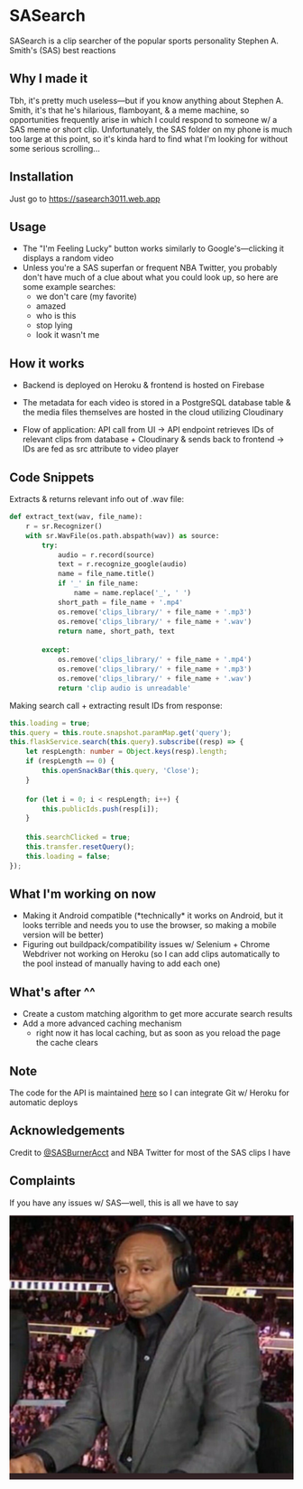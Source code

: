 # SASearch
SASearch is a clip searcher of the popular sports personality Stephen A. Smith's (SAS) best reactions

## Why I made it
Tbh, it's pretty much useless—but if you know anything about Stephen A. Smith, it's that he's hilarious, flamboyant, & a meme machine, so opportunities frequently arise in which I could respond to someone w/ a SAS meme or short clip. Unfortunately, the SAS folder on my phone is much too large at this point, so it's kinda hard to find what I'm looking for without some serious scrolling...

## Installation
Just go to https://sasearch3011.web.app

## Usage
- The "I'm Feeling Lucky" button works similarly to Google's—clicking it displays a random video 
- Unless you're a SAS superfan or frequent NBA Twitter, you probably don't have much of a clue about what you could look up, so here are some example searches:
    * we don't care (my favorite)
    * amazed
    * who is this
    * stop lying
    * look it wasn't me

## How it works
- Backend is deployed on Heroku & frontend is hosted on Firebase

- The metadata for each video is stored in a PostgreSQL database table & the media files themselves are hosted in the cloud utilizing Cloudinary

- Flow of application: API call from UI &#8594; API endpoint retrieves IDs of relevant clips from database + Cloudinary & sends back to frontend &#8594; IDs are fed as src attribute to video player


## Code Snippets
Extracts & returns relevant info out of .wav file:
```python
def extract_text(wav, file_name):
    r = sr.Recognizer()
    with sr.WavFile(os.path.abspath(wav)) as source:
        try:
            audio = r.record(source)
            text = r.recognize_google(audio)
            name = file_name.title()
            if '_' in file_name:
                name = name.replace('_', ' ')
            short_path = file_name + '.mp4'
            os.remove('clips_library/' + file_name + '.mp3')
            os.remove('clips_library/' + file_name + '.wav')
            return name, short_path, text

        except:
            os.remove('clips_library/' + file_name + '.mp4')
            os.remove('clips_library/' + file_name + '.mp3')
            os.remove('clips_library/' + file_name + '.wav')
            return 'clip audio is unreadable'
```


Making search call + extracting result IDs from response:
```typescript
this.loading = true;
this.query = this.route.snapshot.paramMap.get('query');
this.flaskService.search(this.query).subscribe((resp) => {
    let respLength: number = Object.keys(resp).length;
    if (respLength == 0) {
        this.openSnackBar(this.query, 'Close');
    }

    for (let i = 0; i < respLength; i++) {
        this.publicIds.push(resp[i]);
    }

    this.searchClicked = true;
    this.transfer.resetQuery();
    this.loading = false;
});
 ```

## What I'm working on now
- Making it Android compatible (\*technically* it works on Android, but it looks terrible and needs you to use the browser, so making a mobile version will be better) 
- Figuring out buildpack/compatibility issues w/ Selenium + Chrome Webdriver not working on Heroku (so I can add clips automatically to the pool instead of manually having to add each one)

## What's after ^^
- Create a custom matching algorithm to get more accurate search results
- Add a more advanced caching mechanism
    * right now it has local caching, but as soon as you reload the page the cache clears


## Note
The code for the API is maintained [here](https://github.com/pszdev30/SASearch-backend) so I can integrate Git w/ Heroku for automatic deploys

## Acknowledgements
Credit to [@SASBurnerAcct](https://twitter.com/SASBurnerAcct) and NBA Twitter for most of the SAS clips I have

## Complaints
If you have any issues w/ SAS—well, this is all we have to say

![SAS](SAS.jpg)
